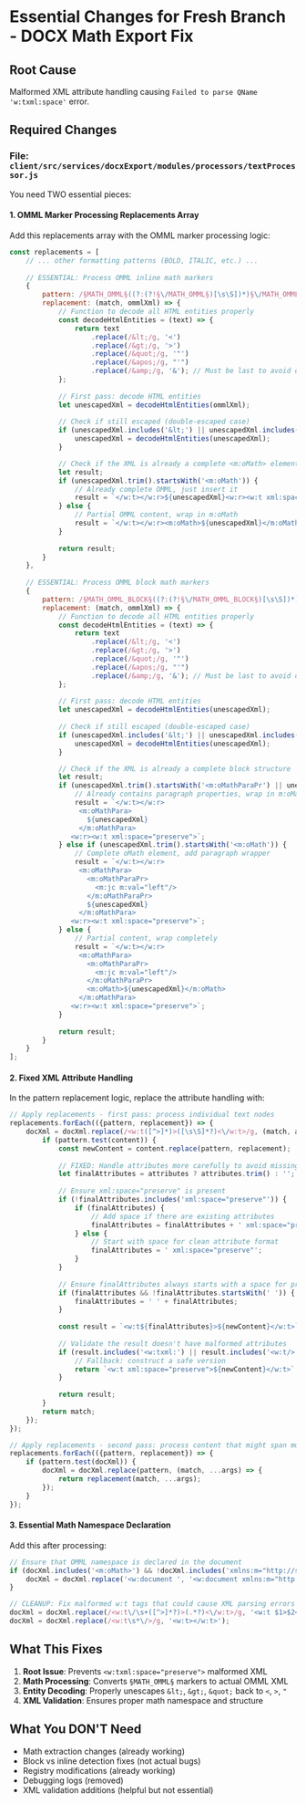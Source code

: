 # Essential Changes for Fresh Branch - DOCX Math Export Fix

## Root Cause
Malformed XML attribute handling causing `Failed to parse QName 'w:txml:space'` error.

## Required Changes

### File: `client/src/services/docxExport/modules/processors/textProcessor.js`

You need TWO essential pieces:

#### 1. OMML Marker Processing Replacements Array

Add this replacements array with the OMML marker processing logic:

```javascript
const replacements = [
    // ... other formatting patterns (BOLD, ITALIC, etc.) ...
    
    // ESSENTIAL: Process OMML inline math markers
    {
        pattern: /§MATH_OMML§((?:(?!§\/MATH_OMML§)[\s\S])*)§\/MATH_OMML§/g,
        replacement: (match, ommlXml) => {
            // Function to decode all HTML entities properly
            const decodeHtmlEntities = (text) => {
                return text
                    .replace(/&lt;/g, '<')
                    .replace(/&gt;/g, '>')
                    .replace(/&quot;/g, '"')
                    .replace(/&apos;/g, "'")
                    .replace(/&amp;/g, '&'); // Must be last to avoid double-decoding
            };
            
            // First pass: decode HTML entities
            let unescapedXml = decodeHtmlEntities(ommlXml);
            
            // Check if still escaped (double-escaped case)
            if (unescapedXml.includes('&lt;') || unescapedXml.includes('&gt;') || unescapedXml.includes('&quot;')) {
                unescapedXml = decodeHtmlEntities(unescapedXml);
            }

            // Check if the XML is already a complete <m:oMath> element
            let result;
            if (unescapedXml.trim().startsWith('<m:oMath')) {
                // Already complete OMML, just insert it
                result = `</w:t></w:r>${unescapedXml}<w:r><w:t xml:space="preserve">`;
            } else {
                // Partial OMML content, wrap in m:oMath
                result = `</w:t></w:r><m:oMath>${unescapedXml}</m:oMath><w:r><w:t xml:space="preserve">`;
            }
            
            return result;
        }
    },
    
    // ESSENTIAL: Process OMML block math markers
    {
        pattern: /§MATH_OMML_BLOCK§((?:(?!§\/MATH_OMML_BLOCK§)[\s\S])*)§\/MATH_OMML_BLOCK§/g,
        replacement: (match, ommlXml) => {
            // Function to decode all HTML entities properly
            const decodeHtmlEntities = (text) => {
                return text
                    .replace(/&lt;/g, '<')
                    .replace(/&gt;/g, '>')
                    .replace(/&quot;/g, '"')
                    .replace(/&apos;/g, "'")
                    .replace(/&amp;/g, '&'); // Must be last to avoid double-decoding
            };
            
            // First pass: decode HTML entities
            let unescapedXml = decodeHtmlEntities(unescapedXml);
            
            // Check if still escaped (double-escaped case)
            if (unescapedXml.includes('&lt;') || unescapedXml.includes('&gt;') || unescapedXml.includes('&quot;')) {
                unescapedXml = decodeHtmlEntities(unescapedXml);
            }

            // Check if the XML is already a complete block structure
            let result;
            if (unescapedXml.trim().startsWith('<m:oMathParaPr') || unescapedXml.trim().startsWith('<m:jc')) {
                // Already contains paragraph properties, wrap in m:oMathPara
                result = `</w:t></w:r>
                 <m:oMathPara>
                   ${unescapedXml}
                 </m:oMathPara>
               <w:r><w:t xml:space="preserve">`;
            } else if (unescapedXml.trim().startsWith('<m:oMath')) {
                // Complete oMath element, add paragraph wrapper
                result = `</w:t></w:r>
                 <m:oMathPara>
                   <m:oMathParaPr>
                     <m:jc m:val="left"/>
                   </m:oMathParaPr>
                   ${unescapedXml}
                 </m:oMathPara>
               <w:r><w:t xml:space="preserve">`;
            } else {
                // Partial content, wrap completely
                result = `</w:t></w:r>
                 <m:oMathPara>
                   <m:oMathParaPr>
                     <m:jc m:val="left"/>
                   </m:oMathParaPr>
                   <m:oMath>${unescapedXml}</m:oMath>
                 </m:oMathPara>
               <w:r><w:t xml:space="preserve">`;
            }
           
            return result;
        }
    }
];
```

#### 2. Fixed XML Attribute Handling

In the pattern replacement logic, replace the attribute handling with:

```javascript
// Apply replacements - first pass: process individual text nodes
replacements.forEach(({pattern, replacement}) => {
    docXml = docXml.replace(/<w:t([^>]*)>([\s\S]*?)<\/w:t>/g, (match, attributes, content) => {
        if (pattern.test(content)) {
            const newContent = content.replace(pattern, replacement);
            
            // FIXED: Handle attributes more carefully to avoid missing spaces
            let finalAttributes = attributes ? attributes.trim() : '';
            
            // Ensure xml:space="preserve" is present
            if (!finalAttributes.includes('xml:space="preserve"')) {
                if (finalAttributes) {
                    // Add space if there are existing attributes
                    finalAttributes = finalAttributes + ' xml:space="preserve"';
                } else {
                    // Start with space for clean attribute format
                    finalAttributes = ' xml:space="preserve"';
                }
            }
            
            // Ensure finalAttributes always starts with a space for proper XML syntax
            if (finalAttributes && !finalAttributes.startsWith(' ')) {
                finalAttributes = ' ' + finalAttributes;
            }
            
            const result = `<w:t${finalAttributes}>${newContent}</w:t>`;
            
            // Validate the result doesn't have malformed attributes
            if (result.includes('<w:txml:') || result.includes('<w:t/>') || result.match(/<w:t[^>\s]/)) {
                // Fallback: construct a safe version
                return `<w:t xml:space="preserve">${newContent}</w:t>`;
            }
            
            return result;
        }
        return match;
    });
});

// Apply replacements - second pass: process content that might span multiple paragraphs
replacements.forEach(({pattern, replacement}) => {
    if (pattern.test(docXml)) {
        docXml = docXml.replace(pattern, (match, ...args) => {
            return replacement(match, ...args);
        });
    }
});
```

#### 3. Essential Math Namespace Declaration

Add this after processing:

```javascript
// Ensure that OMML namespace is declared in the document
if (docXml.includes('<m:oMath>') && !docXml.includes('xmlns:m="http://schemas.openxmlformats.org/officeDocument/2006/math"')) {
    docXml = docXml.replace('<w:document ', '<w:document xmlns:m="http://schemas.openxmlformats.org/officeDocument/2006/math" ');
}

// CLEANUP: Fix malformed w:t tags that could cause XML parsing errors
docXml = docXml.replace(/<w:t\/\s+([^>]*?)>(.*?)<\/w:t>/g, '<w:t $1>$2</w:t>');
docXml = docXml.replace(/<w:t\s*\/>/g, '<w:t></w:t>');
```

## What This Fixes

1. **Root Issue**: Prevents `<w:txml:space="preserve">` malformed XML
2. **Math Processing**: Converts `§MATH_OMML§` markers to actual OMML XML
3. **Entity Decoding**: Properly unescapes `&lt;`, `&gt;`, `&quot;` back to `<`, `>`, `"`
4. **XML Validation**: Ensures proper math namespace and structure

## What You DON'T Need

- Math extraction changes (already working)
- Block vs inline detection fixes (not actual bugs)
- Registry modifications (already working)
- Debugging logs (removed)
- XML validation additions (helpful but not essential) 
